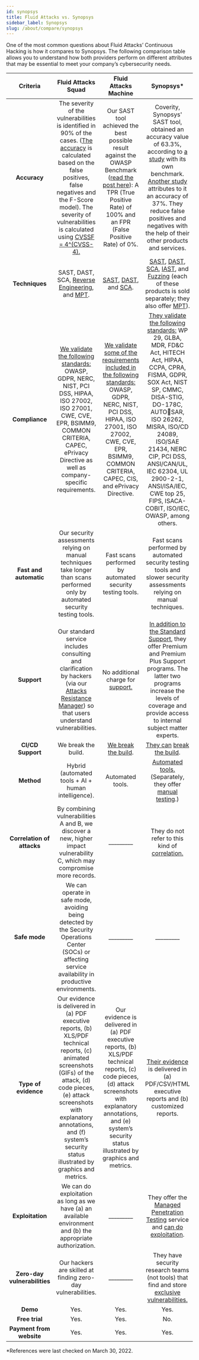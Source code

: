 ```yaml
---
id: synopsys
title: Fluid Attacks vs. Synopsys
sidebar_label: Synopsys
slug: /about/compare/synopsys
---
```


One of the most common questions about
Fluid Attacks’ Continuous Hacking is
how it compares to Synopsys.
The following comparison table allows
you to understand how both providers perform
on different attributes that may be essential
to meet your company’s cybersecurity needs.

|         **Criteria**         |                                                                                                                                               **Fluid Attacks  Squad**                                                                                                                                              |                                                                                                                            **Fluid Attacks Machine**                                                                                                                           |                                                                                                                                                                                                                                                                                                                              **Synopsys***                                                                                                                                                                                                                                                                                                                             |
|:----------------------------:|:-------------------------------------------------------------------------------------------------------------------------------------------------------------------------------------------------------------------------------------------------------------------------------------------------------------------:|:------------------------------------------------------------------------------------------------------------------------------------------------------------------------------------------------------------------------------------------------------------------------------:|:---------------------------------------------------------------------------------------------------------------------------------------------------------------------------------------------------------------------------------------------------------------------------------------------------------------------------------------------------------------------------------------------------------------------------------------------------------------------------------------------------------------------------------------------------------------------------------------------------------------------------------------------------------------------:|
| **Accuracy**                | The severity of the vulnerabilities is  identified in 90% of the cases. ([The  accuracy](/about/sla/accuracy/) is calculated based on the false  positives, false negatives and the F-Score  model). The severity of vulnerabilities is  calculated using [CVSSF = 4^(CVSS-4).](/about/faq/#adjustment-by-severity) | Our SAST tool achieved the best possible  result against the OWASP Benchmark  ([read the post here](https://fluidattacks.com/blog/owasp-benchmark-fluid-attacks/)): A TPR (True Positive  Rate) of 100% and an FPR (False Positive  Rate) of 0%.                               | Coverity, Synopsys' SAST tool, obtained   an accuracy value of 63.3%, according to   [a study](https://www.researchgate.net/figure/Metrics-obtained-by-the-SAST-tools-comparison-Fig-3-shows-a-comparative-graphic-of-the_fig2_342597384) with its own benchmark. [Another   study](https://www.researchgate.net/publication/348739709_A_Critical_Comparison_on_Six_Static_Analysis_Tools_Detection_Agreement_and_Precision) attributes to it an accuracy of 37%.   They reduce false positives and negatives   with the help of their other products and   services.                                                                                                  |
| **Techniques**               | SAST, DAST, SCA, [Reverse Engineering](https://fluidattacks.com/categories/re/), and [MPT](https://fluidattacks.com/solutions/penetration-testing/).                                                                                                                                                                                 | [SAST](https://fluidattacks.com/categories/sast/), [DAST](https://fluidattacks.com/categories/dast/), and [SCA](https://fluidattacks.com/categories/sca/).                                                                                                                      | [SAST](https://www.synopsys.com/software-integrity/security-testing/static-analysis-sast.html), [DAST](https://www.synopsys.com/software-integrity/application-security-testing-services.html), [SCA](https://www.synopsys.com/software-integrity/security-testing/software-composition-analysis.html), [IAST](https://www.synopsys.com/software-integrity/security-testing/interactive-application-security-testing.html), and [Fuzzing](https://www.synopsys.com/software-integrity/security-testing/fuzz-testing.html) (each  of these products is sold separately; they  also offer [MPT](https://www.synopsys.com/software-integrity/penetration-testing.html)). |
| **Compliance**               | [We validate the following standards:](https://docs.fluidattacks.com/criteria/compliance/)  OWASP, GDPR, NERC, NIST, PCI DSS,  HIPAA, ISO 27002, ISO 27001, CWE, CVE,  EPR, BSIMM9, COMMON CRITERIA,  CAPEC, ePrivacy Directive as well as  company-specific requirements.                                          | [We validate some of the requirements  included in the following standards:](https://docs.fluidattacks.com/criteria/compliance/) OWASP, GDPR, NERC, NIST, PCI DSS,  HIPAA, ISO 27001, ISO 27002, CWE, CVE,  EPR, BSIMM9, COMMON CRITERIA,  CAPEC, CIS, and ePrivacy Directive. | [They validate the following standards:](https://www.synopsys.com/software-integrity/solutions/compliance.html)  WP 29, GLBA, MDR, FD&C Act,  HITECH Act, HIPAA, CCPA, CPRA,  FISMA, GDPR, SOX Act, NIST SP,  CMMC, DISA-STIG, DO-178C, AUTOSAR, ISO 26262, MISRA, ISO/CD  24089, ISO/SAE 21434, NERC CIP, PCI  DSS, ANSI/CAN/UL, IEC 62304, UL  2900-2-1, ANSI/ISA/IEC, CWE top 25,  FIPS, ISACA-COBIT, ISO/IEC, OWASP,  among others.                                                                                                                                                                                                                               |
| **Fast and automatic**       | Our security assessments relying on manual techniques take longer than scans performed only by automated security testing tools.                                                                                                                                                                                                       | Fast scans performed by automated security testing tools.                                                                                                                                                                                         | Fast scans performed by automated security testing tools and slower security assessments relying on manual techniques.                                                                                                                                                                                                  |
| **Support**                  | Our standard service includes consulting  and clarification by hackers (via our  [Attacks Resistance Manager](https://docs.fluidattacks.com/machine/web/arm)) so that users  understand vulnerabilities.                                                                                                            | No additional charge for [support.](/machine/web/support/live-chat)                                                                                                                                                                                                            | [In addition to the Standard Support](https://www.synopsys.com/software-integrity/support/premium.html), they   offer Premium and Premium Plus Support   programs. The latter two programs   increase the levels of coverage and   provide access to internal subject matter   experts.                                                                                                                                                                                                                                                                                                                                                                                                                                                   |
| **CI/CD Support**          | We break the build.                                                                                                                                                                                                                                                                                                  | [We break the build](https://fluidattacks.com/solutions/devsecops/).                                                                                                                                                                                                            | [They can](https://www.synopsys.com/blogs/software-security/synopsys-detect-github-action-sast-sca/) [break the build](https://www.synopsys.com/blogs/software-security/integrating-static-analysis-tools-with-build-servers-for-continuous-assurance/).                                                                                                                                                                                                                                                                                                                                                                                                                                                                                                           |
| **Method**                   | Hybrid (automated tools + AI + human   intelligence).                                                                                                                                                                                                                                                               | Automated tools.                                                                                                                                                                                                                                                                | [Automated tools.](https://www.synopsys.com/software-integrity/security-testing.html) (Separately, they offer   [manual testing](https://www.synopsys.com/software-integrity/penetration-testing.html).)                                                                                                                                                                                                                                                                                                                                                                                                                                                                 |
| **Correlation of attacks**   | By combining vulnerabilities A and B, we   discover a new, higher impact   vulnerability C, which may compromise   more records.                                                                                                                                                                                    | _________                                                                                                                                                                                                                                                                      | They do not refer to this kind of [correlation.](https://news.synopsys.com/2021-06-08-Synopsys-Acquires-Code-Dx-to-Extend-Application-Security-Portfolio)                                                                                                                                                                                                                                                                                                                                                                                                                                                                                                             |
| **Safe mode**                | We can operate in safe mode, avoiding   being detected by the Security   Operations Center (SOCs) or affecting   service availability in productive   environments.                                                                                                                                                 | _________                                                                                                                                                                                                                                                                      | _________                                                                                                                                                                                                                                                                                                                                                                                                                                                                                                                                                                                                                                                             |
| **Type of evidence**         | Our evidence is delivered in (a) PDF   executive reports, (b) XLS/PDF technical   reports, (c) animated screenshots (GIFs)   of the attack, (d) code pieces, (e) attack   screenshots with explanatory annotations,   and (f) system’s security status illustrated   by graphics and metrics.                       | Our evidence is delivered in (a) PDF executive reports, (b) XLS/PDF technical reports, (c) code pieces, (d) attack screenshots with explanatory annotations, and (e) system’s security status illustrated by graphics and metrics.                                             | [Their evidence](https://sig-docs.synopsys.com/polaris/topics/c_rp_pol_reports.html) is delivered in (a)   PDF/CSV/HTML executive reports and   (b) customized reports.                                                                                                                                                                                                                                                                                                                                                                                                                                                                                                |
| **Exploitation**             | We can do exploitation as long as we   have (a) an available environment and   (b) the appropriate authorization.                                                                                                                                                                                                    | _________                                                                                                                                                                                                                                                                      | They offer the [Managed Penetration   Testing](https://www.synopsys.com/software-integrity/penetration-testing.html) service and [can do exploitation](https://www.synopsys.com/software-integrity/resources/ebooks/penetration-testing-buyers-guide.html).                                                                                                                                                                                                                                                                                                                                                                                                           |
| **Zero-day vulnerabilities** | Our hackers are skilled at finding   zero-day vulnerabilities.                                                                                                                                                                                                                                                      | _________                                                                                                                                                                                                                                                                      | They have security research teams (not   tools) that find and store [exclusive   vulnerabilities.](https://www.synopsys.com/software-integrity/security-testing/software-composition-analysis/knowledgebase.html)                                                                                                                                                                                                                                                                                                                                                                                                                                                     |
|           **Demo**           | Yes.                                                                                                                                                                                                                                                                                                                  | Yes.                                                                                                                                                                                                                                                                            | Yes.                                                                                                                                                                                                                                                  |
|        **Free trial**        | Yes.                                                                                                                                                                                                                                                                                                                  | Yes.                                                                                                                                                                                                                                                                            | No.                                                                                                                                                                                                                                                  |
|   **Payment from website**   | Yes.                                                                                                                                                                                                                                                                                                                 | Yes.                                                                                                                                                                                                                                                                            | Yes.                                                                                                                                                                                                                                                  |

*References were last checked on March 30, 2022.
